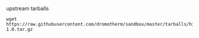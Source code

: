 upstream tarballs

```
wget https://raw.githubusercontent.com/dromotherm/sandbox/master/tarballs/hithere-1.0.tar.gz
```
